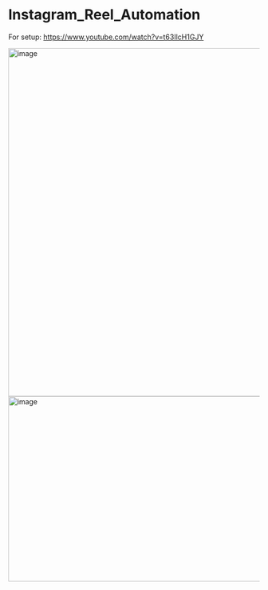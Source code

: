 # Instagram_Reel_Automation

For setup:
https://www.youtube.com/watch?v=t63IlcH1GJY


<img width="1336" height="696" alt="image" src="https://github.com/user-attachments/assets/640382fd-4f69-413d-861e-c54840037566" />


<img width="1663" height="370" alt="image" src="https://github.com/user-attachments/assets/4f051523-ba97-4a2b-9c47-24547aa1c4d9" />

